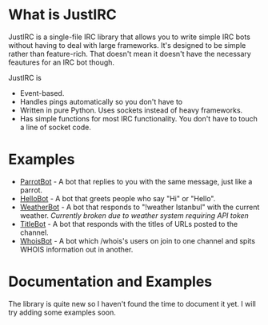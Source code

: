 # What is JustIRC
JustIRC is a single-file IRC library that allows you to write simple IRC bots
without having to deal with large frameworks. It's designed to be simple rather
than feature-rich. That doesn't mean it doesn't have the necessary feautures for
an IRC bot though.

JustIRC is

* Event-based.
* Handles pings automatically so you don't have to
* Written in pure Python. Uses sockets instead of heavy frameworks.
* Has simple functions for most IRC functionality. You don't have to touch a
  line of socket code.

# Examples
* [ParrotBot](examples/parrotbot.py) - A bot that replies to you with the same message, just like a parrot.  
* [HelloBot](examples/hellobot.py) - A bot that greets people who say "Hi" or "Hello".  
* [WeatherBot](examples/weatherbot.py) - A bot that responds to "!weather Istanbul" with the current weather. *Currently broken due to weather system requiring API token*
* [TitleBot](examples/titlebot.py) - A bot that responds with the titles of URLs posted to the channel.
* [WhoisBot](examples/whoisbot.py) - A bot which /whois's users on join to one channel and spits WHOIS information out in another.

# Documentation and Examples
The library is quite new so I haven't found the time to document it yet. I will
try adding some examples soon.
